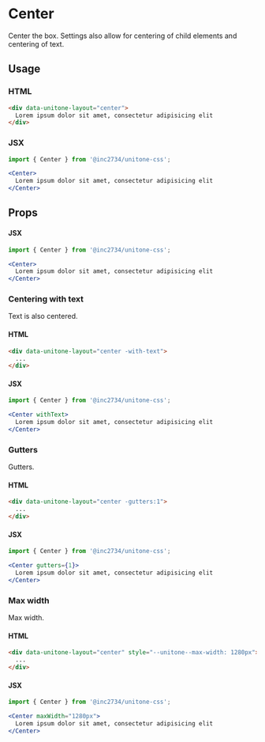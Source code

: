 # Center

Center the box. Settings also allow for centering of child elements and centering of text.

## Usage

### HTML

```html
<div data-unitone-layout="center">
  Lorem ipsum dolor sit amet, consectetur adipisicing elit
</div>
```

### JSX

```jsx
import { Center } from '@inc2734/unitone-css';

<Center>
  Lorem ipsum dolor sit amet, consectetur adipisicing elit
</Center>
```

## Props

#### JSX

```jsx
import { Center } from '@inc2734/unitone-css';

<Center>
  Lorem ipsum dolor sit amet, consectetur adipisicing elit
</Center>
```

### Centering with text

Text is also centered.

#### HTML

```html
<div data-unitone-layout="center -with-text">
  ...
</div>
```

#### JSX

```jsx
import { Center } from '@inc2734/unitone-css';

<Center withText>
  Lorem ipsum dolor sit amet, consectetur adipisicing elit
</Center>
```

### Gutters

Gutters.

#### HTML

```html
<div data-unitone-layout="center -gutters:1">
  ...
</div>
```

#### JSX

```jsx
import { Center } from '@inc2734/unitone-css';

<Center gutters={1}>
  Lorem ipsum dolor sit amet, consectetur adipisicing elit
</Center>
```

### Max width

Max width.

#### HTML

```html
<div data-unitone-layout="center" style="--unitone--max-width: 1280px">
  ...
</div>
```

#### JSX

```jsx
import { Center } from '@inc2734/unitone-css';

<Center maxWidth="1280px">
  Lorem ipsum dolor sit amet, consectetur adipisicing elit
</Center>
```
